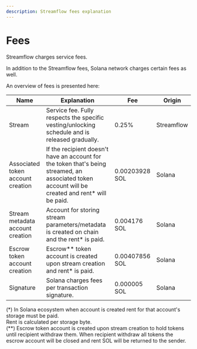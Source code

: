 ```yaml
---
description: Streamflow fees explanation
---
```


# Fees

Streamflow charges service fees.

In addition to the Streamflow fees, Solana network charges certain fees as well.

An overview of fees is presented here:

| Name                              | Explanation                                                                                                                                         | Fee            | Origin     |
| --------------------------------- | --------------------------------------------------------------------------------------------------------------------------------------------------- | -------------- | ---------- |
| Stream                            | Service fee. Fully respects the specific vesting/unlocking schedule and is released gradually.                                                      | 0.25%          | Streamflow |
| Associated token account creation | If the recipient doesn't have an account for the token that's being streamed, an associated token account will be created and rent\* will be paid.  | 0.00203928 SOL | Solana     |
| Stream metadata account creation  | Account for storing stream parameters/metadata is created on chain and the rent\* is paid.                                                          | 0.004176 SOL   | Solana     |
| Escrow token account creation     | Escrow\*\* token account is created upon stream creation and rent\* is paid.                                                                        | 0.00407856 SOL | Solana     |
| Signature                         | Solana charges fees per transaction signature.                                                                                                      | 0.000005 SOL   | Solana     |

(\*) In Solana ecosystem when account is created rent for that account's storage must be paid. \
Rent is calculated per storage byte. \
(\*\*) Escrow token account is created upon stream creation to hold tokens until recipient withdraw them. When recipient withdraw all tokens the escrow account will be closed and rent SOL will be returned to the sender.
